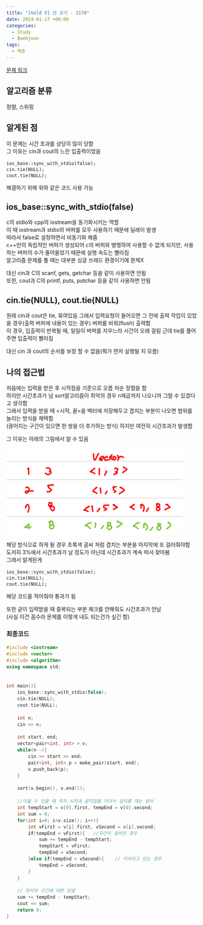 ```yaml
---
title: "[Gold V] 선 긋기 - 2170"
date: 2024-01-17 +09:00
categories:
  - Study
  - Baekjoon
tags:
  - 백준
---
```

[문제 링크](https://www.acmicpc.net/problem/2170)

## 알고리즘 분류
정렬, 스위핑

## 알게된 점
이 문제는 시간 초과를 상당히 많이 당함    
그 이유는 cin과 cout의 느린 입출력이었음
```
ios_base::sync_with_stdio(false);
cin.tie(NULL);
cout.tie(NULL);
```
해결하기 위해 위와 같은 코드 사용 가능   

## ios_base::sync_with_stdio(false)
c의 stdio와 cpp의 iostream을 동기화시키는 역할   
이 때 iostream과 stdio의 버퍼를 모두 사용하기 때문에 딜레이 발생   
따라서 false로 설정하면서 비동기화 해줌   
c++만의 독립적인 버퍼가 생성되어 c의 버퍼와 병행하여 사용할 수 없게 되지만, 사용하는 버퍼의 수가 줄어들었기 때문에 실행 속도는 빨라짐    
알고리즘 문제를 풀 때는 대부분 싱글 쓰레드 환경이기에 문제X

대신 cin과 C의 scanf, gets, getchar 등을 같이 사용하면 안됨     
또한, cout과 C의 printf, puts, putchar 등을 같이 사용하면 안됨  


## cin.tie(NULL), cout.tie(NULL)
원래 cin과 cout은 tie, 묶여있음
그래서 입력요청이 들어오면 그 전에 출력 작업이 있었을 경우(출력 버퍼에 내용이 있는 경우) 버퍼를 비워(flush) 출력함   
이 경우, 입출력이 반복될 때, 일일이 버퍼를 지우느라 시간이 오래 걸림
근데 tie를 풀어주면 입출력이 빨라짐   

대신 cin 과 cout의 순서를 보장 할 수 없음(뭐가 먼저 실행될 지 모름)

## 나의 접근법
처음에는 입력을 받은 후 시작점을 기준으로 오름 차순 정렬을 함   
하지만 시간초과가 남 sort알고리즘이 최악의 경우 n제곱까지 나오니까 그럴 수 있겠다고 생각함      
그래서 입력을 받을 때 <시작, 끝>을 벡터에 저장해두고 겹치는 부분이 나오면 범위를 늘리는 방식을 채택함    
(끊어지는 구간이 있으면 한 쌍을 더 추가하는 방식)
하지만 여전히 시간초과가 발생함   

그 이유는 아래의 그림에서 알 수 있음 

![2024-01-17-BOJ-2170](../images/2024-01-17-BOJ-2170.png)

해당 방식으로 하게 될 경우 초록색 글씨 처럼 겹치는 부분을 마지막에 또 걸러줘야함    
도저히 3%에서 시간초과가 날 정도가 아닌데 시간초과가 계속 떠서 찾아봄   
그래서 알게된게 
```
ios_base::sync_with_stdio(false);
cin.tie(NULL);
cout.tie(NULL);
```
해당 코드를 적어줘야 통과가 됨

또한 굳이 입력받을 때 중복되는 부분 체크를 안해줘도 시간초과가 안남   
(사실 이건 꼼수라 문제를 이렇게 내도 되는건가 싶긴 함)


### 최종코드
```c++
#include <iostream>
#include <vector>
#include <algorithm>
using namespace std;


int main(){
    ios_base::sync_with_stdio(false);
    cin.tie(NULL);
    cout.tie(NULL);

    int n;
    cin >> n;

    int start, end;
    vector<pair<int, int> > v;
    while(n--){
        cin >> start >> end;
        pair<int, int> p = make_pair(start, end);
        v.push_back(p);
    }

    sort(v.begin(), v.end());
    
    //이을 수 있을 때 까지 시작과 끝지점을 이어서 길이를 재는 방식
    int tempStart = v[0].first, tempEnd = v[0].second;
    int sum = 0;
    for(int i=0; i<v.size(); i++){
        int vFirst = v[i].first, vSecond = v[i].second;
        if(tempEnd < vFirst){   //구간이 끊어진 경우
            sum += tempEnd - tempStart;
            tempStart = vFirst;
            tempEnd = vSecond;
        }else if(tempEnd < vSecond){    // 이어지고 있는 경우
            tempEnd = vSecond;
        }
    }
    
    // 마지막 구간에 대한 덧셈
    sum += tempEnd - tempStart;
    cout << sum;
    return 0;
}
```

